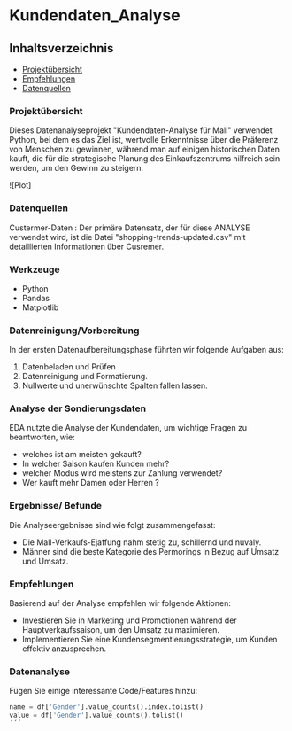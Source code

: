 # Kundendaten_Analyse

## Inhaltsverzeichnis

- [Projektübersicht](#projektübersicht)
- [Empfehlungen](#empfehlungen)
- [Datenquellen](#datenquellen)
  
### Projektübersicht

 Dieses Datenanalyseprojekt "Kundendaten-Analyse für Mall" verwendet Python, bei dem es das Ziel ist, wertvolle Erkenntnisse über die Präferenz von Menschen zu gewinnen, während man auf einigen historischen Daten kauft, die für die strategische Planung des Einkaufszentrums hilfreich sein werden, um den Gewinn zu steigern.
 
![Plot]
### Datenquellen

Custermer-Daten : Der primäre Datensatz, der für diese ANALYSE verwendet wird, ist die Datei "shopping-trends-updated.csv" mit detaillierten Informationen über Cusremer.

### Werkzeuge

- Python
- Pandas
- Matplotlib

### Datenreinigung/Vorbereitung

In der ersten Datenaufbereitungsphase führten wir folgende Aufgaben aus:

1. Datenbeladen und Prüfen
2. Datenreinigung und Formatierung.
3. Nullwerte und unerwünschte Spalten fallen lassen.

### Analyse der Sondierungsdaten

EDA nutzte die Analyse der Kundendaten, um wichtige Fragen zu beantworten, wie:

- welches ist am meisten gekauft?
- In welcher Saison kaufen Kunden mehr?
- welcher Modus wird meistens zur Zahlung verwendet?
- Wer kauft mehr Damen oder Herren ?

### Ergebnisse/ Befunde

Die Analyseergebnisse sind wie folgt zusammengefasst:

- Die Mall-Verkaufs-Ejaffung nahm stetig zu, schillernd und nuvaly.
- Männer sind die beste Kategorie des Permorings in Bezug auf Umsatz und Umsatz.
  
### Empfehlungen

Basierend auf der Analyse empfehlen wir folgende Aktionen:
- Investieren Sie in Marketing und Promotionen während der Hauptverkaufssaison, um den Umsatz zu maximieren.
- Implementieren Sie eine Kundensegmentierungsstrategie, um Kunden effektiv anzusprechen.

### Datenanalyse

Fügen Sie einige interessante Code/Features hinzu:
```py
name = df['Gender'].value_counts().index.tolist()         
value = df['Gender'].value_counts().tolist()
´´´


















